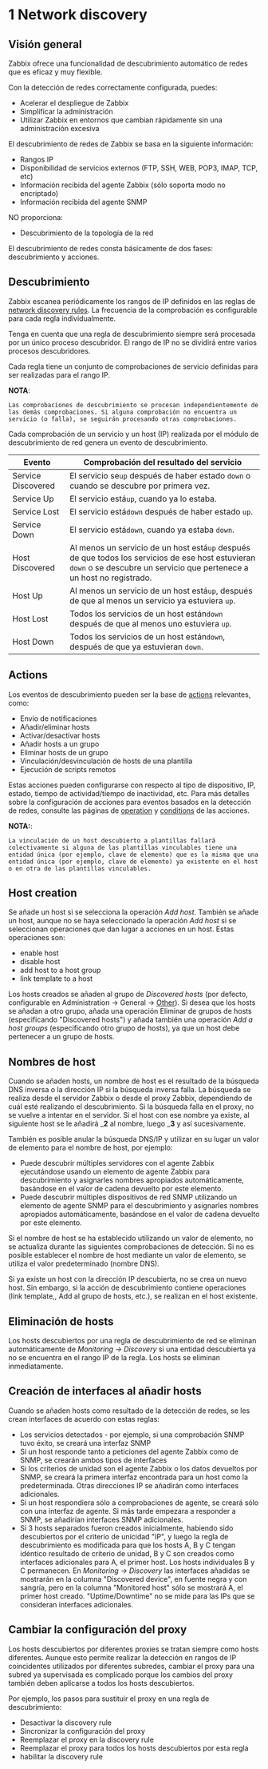 # 1 Network discovery

## Visión general

Zabbix ofrece una funcionalidad de descubrimiento automático de redes que es eficaz y muy flexible.

Con la detección de redes correctamente configurada, puedes:

* Acelerar el despliegue de Zabbix
* Simplificar la administración
* Utilizar Zabbix en entornos que cambian rápidamente sin una administración excesiva

El descubrimiento de redes de Zabbix se basa en la siguiente información:

* Rangos IP
* Disponibilidad de servicios externos (FTP, SSH, WEB, POP3, IMAP, TCP, etc)
* Información recibida del agente Zabbix (sólo soporta modo no encriptado)
* Información recibida del agente SNMP

NO proporciona:

* Descubrimiento de la topología de la red

El descubrimiento de redes consta básicamente de dos fases: descubrimiento y acciones.

## Descubrimiento

Zabbix escanea periódicamente los rangos de IP definidos en las reglas de [network discovery rules](https://). La frecuencia de la comprobación es configurable para cada regla individualmente.

Tenga en cuenta que una regla de descubrimiento siempre será procesada por un único proceso descubridor. El rango de IP no se dividirá entre varios procesos descubridores.

Cada regla tiene un conjunto de comprobaciones de servicio definidas para ser realizadas para el rango IP.

**NOTA**:

```
Las comprobaciones de descubrimiento se procesan independientemente de las demás comprobaciones. Si alguna comprobación no encuentra un servicio (o falla), se seguirán procesando otras comprobaciones.
```

Cada comprobación de un servicio y un host (IP) realizada por el módulo de descubrimiento de red genera un evento de descubrimiento.


| Evento             | Comprobación del resultado del servicio                                                                                                                                     |
| -------------------- | ------------------------------------------------------------------------------------------------------------------------------------------------------------------------------ |
| Service Discovered | El servicio se`up` después de haber estado `down` o cuando se descubre por primera vez.                                                                                     |
| Service Up         | El servicio está`up`, cuando ya lo estaba.                                                                                                                                  |
| Service Lost       | El servicio está`down` después de haber estado `up`.                                                                                                                       |
| Service Down       | El servicio está`down`, cuando ya estaba `down`.                                                                                                                            |
| Host Discovered    | Al menos un servicio de un host está`up` después de que todos los servicios de ese host estuvieran `down` o se descubre un servicio que pertenece a un host no registrado. |
| Host Up            | Al menos un servicio de un host está`up`, después de que al menos un servicio ya estuviera `up`.                                                                           |
| Host Lost          | Todos los servicios de un host están`down` después de que al menos uno estuviera `up`.                                                                                     |
| Host Down          | Todos los servicios de un host están`down`, después de que ya estuvieran `down`.                                                                                           |

## Actions

Los eventos de descubrimiento pueden ser la base de [actions](https://) relevantes, como:

* Envío de notificaciones
* Añadir/eliminar hosts
* Activar/desactivar hosts
* Añadir hosts a un grupo
* Eliminar hosts de un grupo
* Vinculación/desvinculación de hosts de una plantilla
* Ejecución de scripts remotos

Estas acciones pueden configurarse con respecto al tipo de dispositivo, IP, estado, tiempo de actividad/tiempo de inactividad, etc. Para más detalles sobre la configuración de acciones para eventos basados en la detección de redes, consulte las páginas de [operation](https://) y [conditions](https://) de las acciones.

**NOTA:**:

```
La vinculación de un host descubierto a plantillas fallará colectivamente si alguna de las plantillas vinculables tiene una entidad única (por ejemplo, clave de elemento) que es la misma que una entidad única (por ejemplo, clave de elemento) ya existente en el host o en otra de las plantillas vinculables.
```

## Host creation

Se añade un host si se selecciona la operación *Add host*. También se añade un host, aunque no se haya seleccionado la operación *Add host* si se seleccionan operaciones que dan lugar a acciones en un host. Estas operaciones son:

* enable host
* disable host
* add host to a host group
* link template to a host

Los hosts creados se añaden al grupo de *Discovered hosts* (por defecto, configurable en Administration → General → [Other](https://)). Si desea que los hosts se añadan a otro grupo, añada una operación Eliminar de grupos de hosts (especificando "Discovered hosts") y añada también una operación *Add a host groups* (especificando otro grupo de hosts), ya que un host debe pertenecer a un grupo de hosts.

## Nombres de host

Cuando se añaden hosts, un nombre de host es el resultado de la búsqueda DNS inversa o la dirección IP si la búsqueda inversa falla. La búsqueda se realiza desde el servidor Zabbix o desde el proxy Zabbix, dependiendo de cuál esté realizando el descubrimiento. Si la búsqueda falla en el proxy, no se vuelve a intentar en el servidor. Si el host con ese nombre ya existe, al siguiente host se le añadirá _**2** al nombre, luego _**3** y así sucesivamente.

También es posible anular la búsqueda DNS/IP y utilizar en su lugar un valor de elemento para el nombre de host, por ejemplo:

* Puede descubrir múltiples servidores con el agente Zabbix ejecutándose usando un elemento de agente Zabbix para descubrimiento y asignarles nombres apropiados automáticamente, basándose en el valor de cadena devuelto por este elemento.
* Puede descubrir múltiples dispositivos de red SNMP utilizando un elemento de agente SNMP para el descubrimiento y asignarles nombres apropiados automáticamente, basándose en el valor de cadena devuelto por este elemento.

Si el nombre de host se ha establecido utilizando un valor de elemento, no se actualiza durante las siguientes comprobaciones de detección. Si no es posible establecer el nombre de host mediante un valor de elemento, se utiliza el valor predeterminado (nombre DNS).

Si ya existe un host con la dirección IP descubierta, no se crea un nuevo host. Sin embargo, si la acción de descubrimiento contiene operaciones (link template,, Add al grupo de hosts, etc.), se realizan en el host existente.

## Eliminación de hosts

Los hosts descubiertos por una regla de descubrimiento de red se eliminan automáticamente de *Monitoring → Discovery*  si una entidad descubierta ya no se encuentra en el rango IP de la regla. Los hosts se eliminan inmediatamente.

## Creación de interfaces al añadir hosts

Cuando se añaden hosts como resultado de la detección de redes, se les crean interfaces de acuerdo con estas reglas:

* Los servicios detectados - por ejemplo, si una comprobación SNMP tuvo éxito, se creará una interfaz SNMP
* Si un host responde tanto a peticiones del agente Zabbix como de SNMP, se crearán ambos tipos de interfaces
* Si los criterios de unidad son el agente Zabbix o los datos devueltos por SNMP, se creará la primera interfaz encontrada para un host como la predeterminada. Otras direcciones IP se añadirán como interfaces adicionales.
* Si un host respondiera sólo a comprobaciones de agente, se creará sólo con una interfaz de agente. Si más tarde empezara a responder a SNMP, se añadirían interfaces SNMP adicionales.
* Si 3 hosts separados fueron creados inicialmente, habiendo sido descubiertos por el criterio de unicidad "IP", y luego la regla de descubrimiento es modificada para que los hosts A, B y C tengan idéntico resultado de criterio de unidad, B y C son creados como interfaces adicionales para A, el primer host. Los hosts individuales B y C permanecen. En *Monitoring → Discovery*  las interfaces añadidas se mostrarán en la columna "Discovered device", en fuente negra y con sangría, pero en la columna "Monitored host" sólo se mostrará A, el primer host creado. "Uptime/Downtime" no se mide para las IPs que se consideran interfaces adicionales.

## Cambiar la configuración del proxy
Los hosts descubiertos por diferentes proxies se tratan siempre como hosts diferentes. Aunque esto permite realizar la detección en rangos de IP coincidentes utilizados por diferentes subredes, cambiar el proxy para una subred ya supervisada es complicado porque los cambios del proxy también deben aplicarse a todos los hosts descubiertos.

Por ejemplo, los pasos para sustituir el proxy en una regla de descubrimiento:
* Desactivar la  discovery rule
* Sincronizar la configuración del proxy
* Reemplazar el proxy en la discovery rule
* Reemplazar el proxy para todos los hosts descubiertos por esta regla
* habilitar la discovery rule

